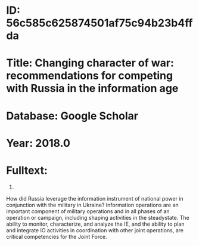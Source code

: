 # ID: 56c585c625874501af75c94b23b4ffda
# Title: Changing character of war: recommendations for competing with Russia in the information age
# Database: Google Scholar
# Year: 2018.0
# Fulltext:
1.
How did Russia leverage the information instrument of national power in conjunction with the military in Ukraine?
Information operations are an important component of military operations and in all phases of an operation or campaign, including shaping activities in the steadystate.
The ability to monitor, characterize, and analyze the IE, and the ability to plan and integrate IO activities in coordination with other joint operations, are critical competencies for the Joint Force.